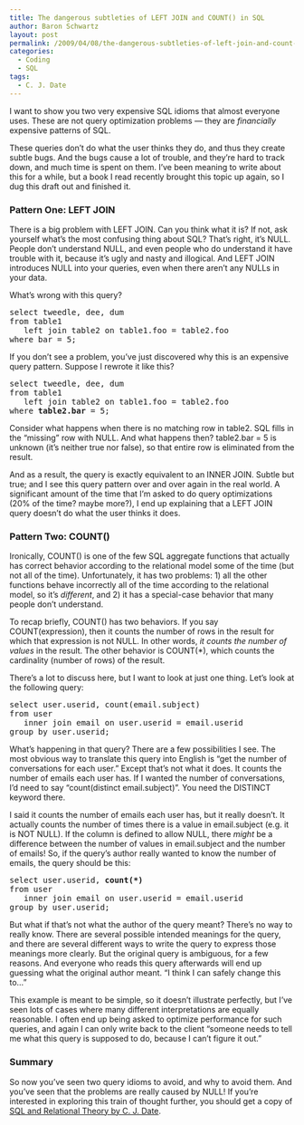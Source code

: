 ```yaml
---
title: The dangerous subtleties of LEFT JOIN and COUNT() in SQL
author: Baron Schwartz
layout: post
permalink: /2009/04/08/the-dangerous-subtleties-of-left-join-and-count-in-sql/
categories:
  - Coding
  - SQL
tags:
  - C. J. Date
---
```

I want to show you two very expensive SQL idioms that almost everyone uses. These are not query optimization problems &#8212; they are *financially* expensive patterns of SQL.

These queries don&#8217;t do what the user thinks they do, and thus they create subtle bugs. And the bugs cause a lot of trouble, and they&#8217;re hard to track down, and much time is spent on them. I&#8217;ve been meaning to write about this for a while, but a book I read recently brought this topic up again, so I dug this draft out and finished it.

### Pattern One: LEFT JOIN

There is a big problem with LEFT JOIN. Can you think what it is? If not, ask yourself what&#8217;s the most confusing thing about SQL? That&#8217;s right, it&#8217;s NULL. People don&#8217;t understand NULL, and even people who do understand it have trouble with it, because it&#8217;s ugly and nasty and illogical. And LEFT JOIN introduces NULL into your queries, even when there aren&#8217;t any NULLs in your data.

What&#8217;s wrong with this query?

<pre>select tweedle, dee, dum
from table1
   left join table2 on table1.foo = table2.foo
where bar = 5;
</pre>

If you don&#8217;t see a problem, you&#8217;ve just discovered why this is an expensive query pattern. Suppose I rewrote it like this?

<pre>select tweedle, dee, dum
from table1
   left join table2 on table1.foo = table2.foo
where <strong>table2.bar</strong> = 5;
</pre>

Consider what happens when there is no matching row in table2. SQL fills in the &#8220;missing&#8221; row with NULL. And what happens then? table2.bar = 5 is unknown (it&#8217;s neither true nor false), so that entire row is eliminated from the result.

And as a result, the query is exactly equivalent to an INNER JOIN. Subtle but true; and I see this query pattern over and over again in the real world. A significant amount of the time that I&#8217;m asked to do query optimizations (20% of the time? maybe more?), I end up explaining that a LEFT JOIN query doesn&#8217;t do what the user thinks it does.

### Pattern Two: COUNT()

Ironically, COUNT() is one of the few SQL aggregate functions that actually has correct behavior according to the relational model some of the time (but not all of the time). Unfortunately, it has two problems: 1) all the other functions behave incorrectly all of the time according to the relational model, so it&#8217;s *different*, and 2) it has a special-case behavior that many people don&#8217;t understand.

To recap briefly, COUNT() has two behaviors. If you say COUNT(expression), then it counts the number of rows in the result for which that expression is not NULL. In other words, *it counts the number of values* in the result. The other behavior is COUNT(*), which counts the cardinality (number of rows) of the result.

There&#8217;s a lot to discuss here, but I want to look at just one thing. Let&#8217;s look at the following query:

<pre>select user.userid, count(email.subject)
from user
   inner join email on user.userid = email.userid
group by user.userid;
</pre>

What&#8217;s happening in that query? There are a few possibilities I see. The most obvious way to translate this query into English is &#8220;get the number of conversations for each user.&#8221; Except that&#8217;s not what it does. It counts the number of emails each user has. If I wanted the number of conversations, I&#8217;d need to say &#8220;count(distinct email.subject)&#8221;. You need the DISTINCT keyword there.

I said it counts the number of emails each user has, but it really doesn&#8217;t. It actually counts the number of times there is a value in email.subject (e.g. it is NOT NULL). If the column is defined to allow NULL, there *might* be a difference between the number of values in email.subject and the number of emails! So, if the query&#8217;s author really wanted to know the number of emails, the query should be this:

<pre>select user.userid, <strong>count(*)</strong>
from user
   inner join email on user.userid = email.userid
group by user.userid;
</pre>

But what if that&#8217;s not what the author of the query meant? There&#8217;s no way to really know. There are several possible intended meanings for the query, and there are several different ways to write the query to express those meanings more clearly. But the original query is ambiguous, for a few reasons. And everyone who reads this query afterwards will end up guessing what the original author meant. &#8220;I think I can safely change this to&#8230;&#8221;

This example is meant to be simple, so it doesn&#8217;t illustrate perfectly, but I&#8217;ve seen lots of cases where many different interpretations are equally reasonable. I often end up being asked to optimize performance for such queries, and again I can only write back to the client &#8220;someone needs to tell me what this query is supposed to do, because I can&#8217;t figure it out.&#8221;

### Summary

So now you&#8217;ve seen two query idioms to avoid, and why to avoid them. And you&#8217;ve seen that the problems are really caused by NULL! If you&#8217;re interested in exploring this train of thought further, you should get a copy of [SQL and Relational Theory by C. J. Date][1].

 [1]: http://www.xaprb.com/blog/2009/03/29/a-review-of-sql-and-relational-theory-by-c-j-date/